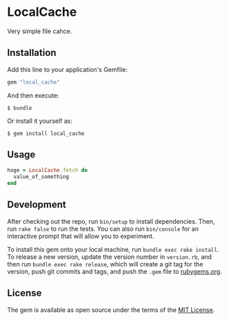 # LocalCache

Very simple file cahce.

## Installation

Add this line to your application's Gemfile:

```ruby
gem "local_cache"
```

And then execute:

    $ bundle

Or install it yourself as:

    $ gem install local_cache

## Usage

```ruby
hoge = LocalCache.fetch do
  value_of_something
end
```

## Development

After checking out the repo, run `bin/setup` to install dependencies. Then, run `rake false` to run the tests. You can also run `bin/console` for an interactive prompt that will allow you to experiment.

To install this gem onto your local machine, run `bundle exec rake install`. To release a new version, update the version number in `version.rb`, and then run `bundle exec rake release`, which will create a git tag for the version, push git commits and tags, and push the `.gem` file to [rubygems.org](https://rubygems.org).

## License

The gem is available as open source under the terms of the [MIT License](http://opensource.org/licenses/MIT).
